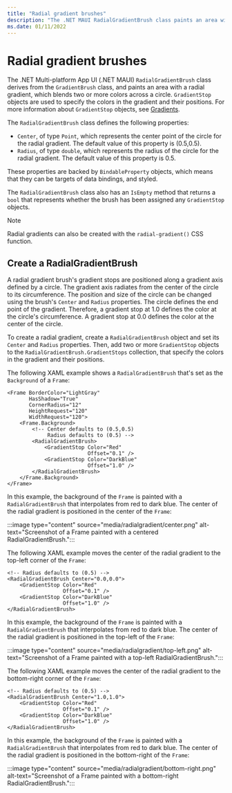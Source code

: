 ```yaml
---
title: "Radial gradient brushes"
description: "The .NET MAUI RadialGradientBrush class paints an area with a radial gradient."
ms.date: 01/11/2022
---
```


# Radial gradient brushes

The .NET Multi-platform App UI (.NET MAUI) `RadialGradientBrush` class derives from the `GradientBrush` class, and paints an area with a radial gradient, which blends two or more colors across a circle. `GradientStop` objects are used to specify the colors in the gradient and their positions. For more information about `GradientStop` objects, see [Gradients](gradient.md).

The `RadialGradientBrush` class defines the following properties:

- `Center`, of type `Point`, which represents the center point of the circle for the radial gradient. The default value of this property is (0.5,0.5).
- `Radius`, of type `double`, which represents the radius of the circle for the radial gradient. The default value of this property is 0.5.

These properties are backed by `BindableProperty` objects, which means that they can be targets of data bindings, and styled.

The `RadialGradientBrush` class also has an `IsEmpty` method that returns a `bool` that represents whether the brush has been assigned any `GradientStop` objects.

> [!NOTE]
> Radial gradients can also be created with the `radial-gradient()` CSS function.

## Create a RadialGradientBrush

A radial gradient brush's gradient stops are positioned along a gradient axis defined by a circle. The gradient axis radiates from the center of the circle to its circumference. The position and size of the circle can be changed using the brush's `Center` and `Radius` properties. The circle defines the end point of the gradient. Therefore, a gradient stop at 1.0 defines the color at the circle's circumference. A gradient stop at 0.0 defines the color at the center of the circle.

To create a radial gradient, create a `RadialGradientBrush` object and set its `Center` and `Radius` properties. Then, add two or more `GradientStop` objects to the `RadialGradientBrush.GradientStops` collection, that specify the colors in the gradient and their positions.

The following XAML example shows a `RadialGradientBrush` that's set as the `Background` of a `Frame`:

```xaml
<Frame BorderColor="LightGray"
       HasShadow="True"
       CornerRadius="12"
       HeightRequest="120"
       WidthRequest="120">
    <Frame.Background>
        <!-- Center defaults to (0.5,0.5)
             Radius defaults to (0.5) -->
        <RadialGradientBrush>
            <GradientStop Color="Red"
                          Offset="0.1" />
            <GradientStop Color="DarkBlue"
                          Offset="1.0" />
        </RadialGradientBrush>
    </Frame.Background>
</Frame>
```

In this example, the background of the `Frame` is painted with a `RadialGradientBrush` that interpolates from red to dark blue. The center of the radial gradient is positioned in the center of the `Frame`:

:::image type="content" source="media/radialgradient/center.png" alt-text="Screenshot of a Frame painted with a centered RadialGradientBrush.":::

The following XAML example moves the center of the radial gradient to the top-left corner of the `Frame`:

```xaml
<!-- Radius defaults to (0.5) -->
<RadialGradientBrush Center="0.0,0.0">
    <GradientStop Color="Red"
                  Offset="0.1" />
    <GradientStop Color="DarkBlue"
                  Offset="1.0" />
</RadialGradientBrush>
```

In this example, the background of the `Frame` is painted with a `RadialGradientBrush` that interpolates from red to dark blue. The center of the radial gradient is positioned in the top-left of the `Frame`:

:::image type="content" source="media/radialgradient/top-left.png" alt-text="Screenshot of a Frame painted with a top-left RadialGradientBrush.":::

The following XAML example moves the center of the radial gradient to the bottom-right corner of the `Frame`:

```xaml
<!-- Radius defaults to (0.5) -->
<RadialGradientBrush Center="1.0,1.0">
    <GradientStop Color="Red"
                  Offset="0.1" />
    <GradientStop Color="DarkBlue"
                  Offset="1.0" />
</RadialGradientBrush>            
```

In this example, the background of the `Frame` is painted with a `RadialGradientBrush` that interpolates from red to dark blue. The center of the radial gradient is positioned in the bottom-right of the `Frame`:

:::image type="content" source="media/radialgradient/bottom-right.png" alt-text="Screenshot of a Frame painted with a bottom-right RadialGradientBrush.":::
